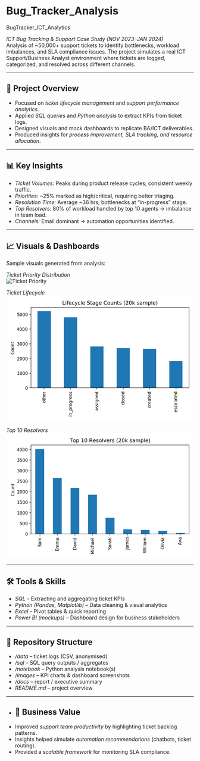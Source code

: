 # Bug_Tracker_Analysis
BugTracker_ICT_Analytics

*ICT Bug Tracking & Support Case Study (NOV 2023–JAN 2024)*  
Analysis of ~50,000+ support tickets to identify bottlenecks, workload imbalances, and SLA compliance issues. The project simulates a real ICT Support/Business Analyst environment where tickets are logged, categorized, and resolved across different channels.  

---

## 📌 Project Overview
- Focused on *ticket lifecycle management* and *support performance analytics*.  
- Applied *SQL queries* and *Python analysis* to extract KPIs from ticket logs.  
- Designed visuals and mock dashboards to replicate BA/ICT deliverables.  
- Produced insights for *process improvement, SLA tracking, and resource allocation*.  

---

## 📊 Key Insights
- *Ticket Volumes:* Peaks during product release cycles; consistent weekly traffic.  
- *Priorities:* ~25% marked as high/critical, requiring better triaging.  
- *Resolution Time:* Average ~36 hrs; bottlenecks at “in-progress” stage.  
- *Top Resolvers:* 80% of workload handled by top 10 agents → imbalance in team load.  
- *Channels:* Email dominant → automation opportunities identified.  

---

## 📈 Visuals & Dashboards
Sample visuals generated from analysis:  

*Ticket Priority Distribution*  
![Ticket Priority](images/kpi_by_priority.png)  

*Ticket Lifecycle*  
![Ticket Lifecycle](images/kpi_lifecycle.png)  

*Top 10 Resolvers*  
![Top Resolvers](images/kpi_resolvers_top10.png)  

---

## 🛠 Tools & Skills
- *SQL* – Extracting and aggregating ticket KPIs  
- *Python (Pandas, Matplotlib)* – Data cleaning & visual analytics  
- *Excel* – Pivot tables & quick reporting  
- *Power BI (mockups)* – Dashboard design for business stakeholders  

---

## 📂 Repository Structure
- */data* – ticket logs (CSV, anonymised)
- */sql* – SQL query outputs / aggregates
- */notebook* – Python analysis notebook(s)
- */images* – KPI charts & dashboard screenshots
- */docs* – report / executive summary
- *README.md* – project overview

---

- ## 📄 Business Value
- Improved *support team productivity* by highlighting ticket backlog patterns.  
- Insights helped simulate *automation recommendations* (chatbots, ticket routing).  
- Provided a *scalable framework* for monitoring SLA compliance.
